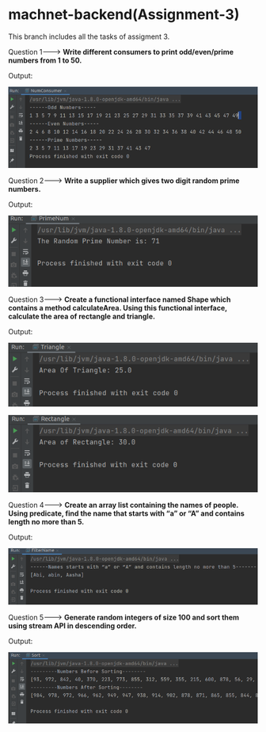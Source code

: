 # machnet-backend(Assignment-3)
This branch includes all the tasks of assigment 3.

Question 1--->
<b>Write  different consumers to print odd/even/prime numbers from 1 to 50.</b>

Output:

![question_1_image](./outputs/output-questio-1.png)

Question 2--->
<b>Write a supplier which gives two digit random prime numbers.</b>

Output:

![question_2_image](./outputs/outpu-question-2.png)

Question 3--->
<b>Create a functional interface named Shape which contains a method calculateArea. Using this functional interface, calculate the area of rectangle and triangle.</b>

Output:

![question_3t_image](./outputs/output-question-3t.png)

![question_3r_image](./outputs/output-question-3b.png)

Question 4--->
<b>Create an array list containing the names of people. Using predicate, find the name that starts with “a” or “A” and contains length no more than 5.</b>

Output:

![question_4_image](./outputs/output-question-4.png)

Question 5--->
<b>Generate random integers of size 100 and sort them using stream API in descending order.</b>

Output:

![question_5_image](./outputs/output-question-5.png)

